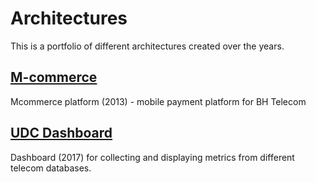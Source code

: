 # Architectures
This is a portfolio of different architectures created over the years.

## [M-commerce](mcommerce/mcommerce.md)
Mcommerce platform (2013) - mobile payment platform for BH Telecom

## [UDC Dashboard](udc_dashboard/udc_dashboard.md)
Dashboard (2017) for collecting and displaying metrics from different telecom databases.
